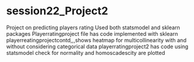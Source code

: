 # session22_Project2
Project on predicting players rating
Used both statsmodel and sklearn packages
Playerratingproject file has code implemented with sklearn
playerreatingprojectcontd,,,shows heatmap for multicollinearity with and without considering categorical data
playerratingproject2 has code using statsmodel check for normality and homoscadescity are plotted
